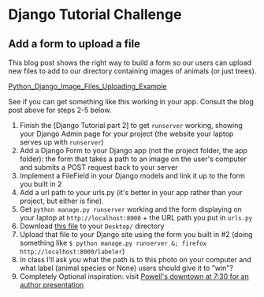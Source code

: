 # Django Tutorial Challenge

## Add a form to upload a file

This blog post shows the right way to build a form so our users can upload new files to add to our directory containing images of animals (or just trees).

[Python_Django_Image_Files_Uploading_Example](http://www.bogotobogo.com/python/Django/Python_Django_Image_Files_Uploading_Example.php)

See if you can get something like this working in your app.
Consult the blog post above for steps 2-5 below.

1. Finish the [Django Tutorial part 2] to get `runserver` working, showing your Django Admin page for your project (the website your laptop serves up with `runserver`)
2. Add a Django Form to your Django app (not the project folder, the app folder): the form that takes a path to an image on the user's computer and submits a POST request back to your server
3. Implement a FileField in your Django models and link it up to the form you built in 2
4. Add a url path to your urls.py (it's better in your app rather than your project, but either is fine).
5. Get `python manage.py runserver` working and the form displaying on your laptop at `http://localhost:8000` + the URL path you put in `urls.py`
6. Download [this file](https://github.com/totalgood/civicu_app/blob/master/labeler/data/HUNT0133.jpg) to your `Desktop/` directory
7. Upload that file to your Django site using the form you built in #2 (doing something like `$ python manage.py runserver &; firefox http://localhost:8000/labeler`)
8. In class I'll ask you what the path is to this photo on your computer and what label (animal species or None) users should give it to "win"?
9. Completely Optional inspiration: visit [Powell's downtown at 7:30 for an author presentation](http://www.powells.com/book/wolf-nation-9780306824937/68-380)


